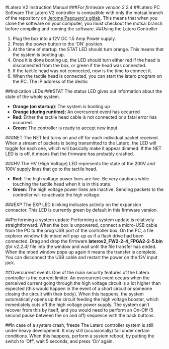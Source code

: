 #Latero V2 Instruction Manual
###*For firmware version 2.2.4*
##Latero PC Software
The Latero V2 controller is compatible with only the motsai branch of the repository on [Jerome Pasquero's gitlab](https://gitlab.com/u/jerome.pasquero). This means that when you clone the software on your computer, you must checkout the motsai branch before compiling and running the software.
##Using the Latero Controller
1. Plug the box into a 12V DC 1.5 Amp Power supply.
2. Press the power button to the ‘ON’ position.
3. At the time of startup, the STAT LED should turn orange. This means that the system is booting up. 
4. Once it is done booting up, the LED should turn either red if the head is disconnected from the box, or green if the head was connected.
5. If the tactile head was not connected, now is the time to connect it.
6. When the tactile head is connected, you can start the latero program on the PC. The IP address of the destio

##Indication LEDs
###STAT
The status LED gives out information about the state of the whole system. 
* **Orange (on startup)**: The system is booting up
* **Orange (during runtime):** An overcurrent event has occurred
* **Red**: Either the tactile head cable is not connected or a fatal error has occurred.
* **Green**: The controller is ready to accept new input 

###NET
The NET led turns on and off for each individual packet received. When a stream of packets is being transmitted to the Latero, the LED will toggle for each one, which will basically make it appear dimmed. If the NET LED is is off, it means that the firmware has probably crashed.

###HV
The HV (High Voltage) LED represents the state of the 200V and 100V supply lines that go to the tactile head.
* **Red**: The high voltage power lines are live. Be very cautious while touching the tactile head when it is in this state.
* **Green**: The high voltage power lines are inactive. Sending packets to the controller will re-activate the high voltage.

###EXP
The EXP LED blinking indicates activity on the expansion connector. This LED is currently green by default in this firmware version.

##Performing a system update
Performing a system update is relatively straightforward. When the box is unpowered, connect a micro-USB cable from the PC to the prog USB port of the controller box. On the PC, a file explorer window title mbed will pop-up as if a flash drive had been connected. Drag and drop the firmware **laterov2_FW2-2-4_FPGA2-2-5.bin** *(for v2.2.4)* file into the window and wait until the file transfer has ended. When the mbed window pops up again it means the transfer is complete. You can disconnect the USB cable and restart the power on the 12V input jack.

##Overcurrent events
One of the main security features of the Latero controller is the current limiter. An overcurrent event occurs when the perceived current going through the high voltage circuit is a lot higher than expected (this would happen in the event of a short circuit or someone closing the circuit with their body). When this happens, the system automatically opens up the circuit feeding the high voltage booster, which immediately cuts off the high voltage power supply. The system can’t recover from this by itself, and you would need to perform an On-Off (5 second pause between the on and off) sequence with the back buttons.

##In case of a system crash, freeze
The Latero controller system is still under heavy development. It may still (occasionally) fail under certain conditions. When this happens, perform a system reboot, by putting the switch to ‘Off’, wait 5 seconds, and press ‘On’ again.
